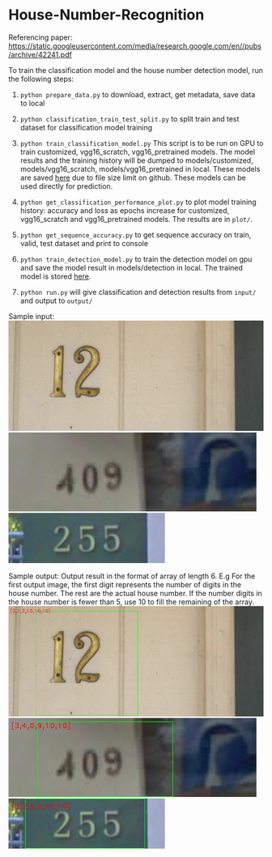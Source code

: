 # House-Number-Recognition

Referencing paper: https://static.googleusercontent.com/media/research.google.com/en//pubs/archive/42241.pdf

To train the classification model and the house number detection model, run the following steps:
1. `python prepare_data.py` to download, extract, get metadata, save data to local

2. `python classification_train_test_split.py` to split train and test dataset for classification model training

3. `python train_classification_model.py` This script is to be run on GPU to train customized, vgg16_scratch, vgg16_pretrained models. The model results and the training history will be dumped to models/customized, models/vgg16_scratch, models/vgg16_pretrained in local. These models are saved [here](https://drive.google.com/open?id=1F-8XwEzAn5GaJyWi6oPzdVzv0hIWXb9t) due to file size limit on github. These models can be used directly for prediction.

4. `python get_classification_performance_plot.py` to plot model training history: accuracy and loss as epochs increase for customized, vgg16_scratch and vgg16_pretrained models. The results are in `plot/`.

5. `python get_sequence_accuracy.py` to get sequence accuracy on train, valid, test dataset and print to console

6. `python train_detection_model.py` to train the detection model on gpu and save the model result in models/detection in local. The trained model is stored [here](https://drive.google.com/open?id=1xxBEGTMg1P3Co-pJ3ZwqbzCkSHkx0vIw).

7. `python run.py` will give classification and detection results from `input/` and output to `output/`


Sample input:
![](input/2.png) 
![](input/5.png) 
![](input/4.png) 

Sample output: Output result in the format of array of length 6. 
E.g For the first output image, the first digit represents the number of digits in the house number. The rest are the actual house number. If the number digits in the house number is fewer than 5, use 10 to fill the remaining of the array.
![](output/2.png)
![](output/5.png) 
![](output/4.png) 


